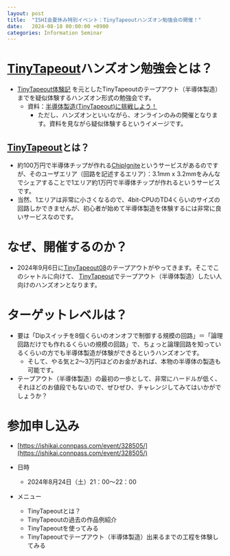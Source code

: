 ```yaml
---
layout: post
title:  "ISHI会夏休み特別イベント：TinyTapeoutハンズオン勉強会の開催！"
date:   2024-08-18 00:00:00 +0900
categories: Information Seminar
---
```


# [TinyTapeout](https://tinytapeout.com)ハンズオン勉強会とは？
- [TinyTapeout体験記](https://github.com/noritsuna/tt04-tt_um_8bitcounter_AI) を元としたTinyTapeoutのテープアウト（半導体製造）までを疑似体験するハンズオン形式の勉強会です。
	- 資料：[半導体製造(TinyTapeout)に挑戦しよう！](https://www.slideshare.net/slideshow/tinytapeout/260745768)
		- ただし、ハンズオンといいながら、オンラインのみの開催となります。資料を見ながら疑似体験するというイメージです。

## [TinyTapeout](https://tinytapeout.com)とは？
- 約100万円で半導体チップが作れる[ChipIgnite](https://efabless.com/)というサービスがあるのですが、そのユーザエリア（回路を記述するエリア）：3.1mm x 3.2mmをみんなでシェアすることで1エリア約1万円で半導体チップが作れるというサービスです。  
- 当然、1エリアは非常に小さくなるので、4bit-CPUのTD4くらいのサイズの回路しかできませんが、初心者が始めて半導体製造を体験するには非常に良いサービスなのです。  


# なぜ、開催するのか？
- 2024年9月6日に[TinyTapeout08](https://app.tinytapeout.com/shuttles/tt08)のテープアウトがやってきます。そこでこのシャトルに向けて、 [TinyTapeout](https://tinytapeout.com)でテープアウト（半導体製造）したい人向けのハンズオンとなります。

# ターゲットレベルは？
- 要は「Dipスイッチを8個くらいのオンオフで制御する規模の回路」＝「論理回路だけでも作れるくらいの規模の回路」で、ちょっと論理回路を知っているくらいの方でも半導体製造が体験ができるというハンズオンです。
	- そして、やる気と2～3万円ほどのお金があれば、本物の半導体の製造も可能です。
- テープアウト（半導体製造）の最初の一歩として、非常にハードルが低く、それほどのお値段でもないので、ぜひぜひ、チャレンジしてみてはいかがでしょうか？


# 参加申し込み 
-  [https://ishikai.connpass.com/event/328505/](https://ishikai.connpass.com/event/328505/)
- 日時
	- 2024年8月24日（土）21：00〜22：00

- メニュー
	- TinyTapeoutとは？
	- TinyTapeoutの過去の作品例紹介
	- TinyTapeoutを使ってみる
	- TinyTapeoutでテープアウト（半導体製造）出来るまでの工程を体験してみる
